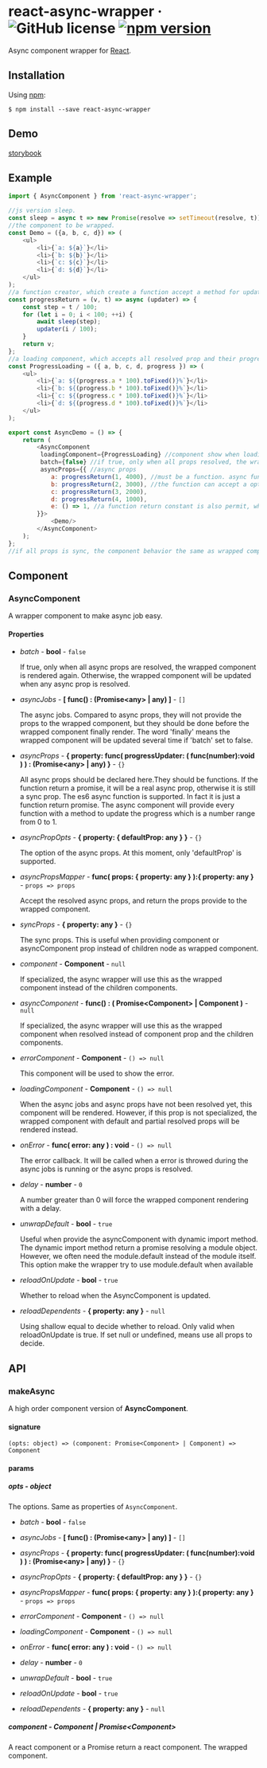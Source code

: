 # react-async-wrapper &middot; ![GitHub license](https://img.shields.io/badge/license-MIT-blue.svg) [![npm version](https://img.shields.io/npm/v/react-async-wrapper.svg?style=flat)](https://www.npmjs.com/package/react-async-wrapper)

Async component wrapper for [React](https://reactjs.org/).

## Installation

Using [npm](https://www.npmjs.com/):

    $ npm install --save react-async-wrapper
    
## Demo

[storybook](https://vipcxj.github.io/react-async-wrapper/)

## Example
    
```javascript
import { AsyncComponent } from 'react-async-wrapper';

//js version sleep.
const sleep = async t => new Promise(resolve => setTimeout(resolve, t));
//the component to be wrapped.
const Demo = ({a, b, c, d}) => (
    <ul>
        <li>{`a: ${a}`}</li>
        <li>{`b: ${b}`}</li>
        <li>{`c: ${c}`}</li>
        <li>{`d: ${d}`}</li>
    </ul>
);
//a function creator, which create a function accept a method for updating the progress and return a promise.
const progressReturn = (v, t) => async (updater) => {
    const step = t / 100;
    for (let i = 0; i < 100; ++i) {
        await sleep(step);
        updater(i / 100);
    }
    return v;
};
//a loading component, which accepts all resolved prop and their progress.
const ProgressLoading = ({ a, b, c, d, progress }) => (
    <ul>
        <li>{`a: ${(progress.a * 100).toFixed()}%`}</li>
        <li>{`b: ${(progress.b * 100).toFixed()}%`}</li>
        <li>{`c: ${(progress.c * 100).toFixed()}%`}</li>
        <li>{`d: ${(progress.d * 100).toFixed()}%`}</li>
    </ul>
);

export const AsyncDemo = () => {
    return (
        <AsyncComponent
         loadingComponent={ProgressLoading} //component show when loading
         batch={false} //if true, only when all props resolved, the wrapped component will be render.
         asyncProps={{ //async props
            a: progressReturn(1, 4000), //must be a function. async function means async props.
            b: progressReturn(2, 3000), //the function can accept a optional progress updater method.
            c: progressReturn(3, 2000),
            d: progressReturn(4, 1000),
            e: () => 1, //a function return constant is also permit, which cause the prop is sync.
        }}>
            <Demo/>
        </AsyncComponent>
    );
};
//if all props is sync, the component behavior the same as wrapped component.

```

## Component

### AsyncComponent

A wrapper component to make async job easy.

#### Properties
- *batch* - **bool** - `false`

  If true, only when all async props are resolved, the wrapped component is rendered again. 
  Otherwise, the wrapped component will be updated when any async prop is resolved.

- *asyncJobs* - **[ func() : (Promise\<any\> | any) ]** - `[]`

  The async jobs. 
  Compared to async props, they will not provide the props to the wrapped component, 
  but they should be done before the wrapped component finally render.
  The word 'finally' means the wrapped component will be updated several time if 'batch' set to false.
  
- *asyncProps* - **{ property: func( progressUpdater: ( func(number):void ) ) : (Promise\<any> | any) }** - `{}`

  All async props should be declared here.They should be functions. 
  If the function return a promise, it will be a real async prop, otherwise it is still a sync prop.
  The es6 async function is supported. In fact it is just a function return promise.
  The async component will provide every function with a method to update the progress which is a number range from 0 to 1.
  
- *asyncPropOpts* - **{ property: { defaultProp: any } }** - `{}`

  The option of the async props. At this moment, only 'defaultProp' is supported.
  
- *asyncPropsMapper* - **func( props: { property: any } ):{ property: any }** - `props => props`

  Accept the resolved async props, and return the props provide to the wrapped component.

- *syncProps* - **{ property: any }** - `{}`

  The sync props. This is useful when providing component or asyncComponent prop instead of children node as wrapped component.
  
- *component* - **Component** - `null`

  If specialized, the async wrapper will use this as the wrapped component instead of the children components.
  
- *asyncComponent* - **func() : ( Promise\<Component\> | Component )** - `null`

  If specialized, the async wrapper will use this as the wrapped component when resolved instead of component prop and the children components.
  
- *errorComponent* - **Component** - `() => null`

  This component will be used to show the error.
  
- *loadingComponent* - **Component** - `() => null`

  When the async jobs and async props have not been resolved yet, this component will be rendered. 
  However, if this prop is not specialized, the wrapped component with default and partial resolved props will be rendered instead.
  
- *onError* - **func( error: any ) : void** - `() => null`

  The error callback. 
  It will be called when a error is throwed 
  during the async jobs is running or the async props is resolved.
  
- *delay* - **number** - `0`

  A number greater than 0 will force the wrapped component rendering with a delay.
  
- *unwrapDefault* - **bool** - `true`
  
  Useful when provide the asyncComponent with dynamic import method.
  The dynamic import method return a promise resolving a module object.
  However, we often need the module.default instead of the module itself.
  This option make the wrapper try to use module.default when available
  
- *reloadOnUpdate* - **bool** - `true`

  Whether to reload when the AsyncComponent is updated.

- *reloadDependents* - **{ property: any }** - `null`

  Using shallow equal to decide whether to reload. Only valid when reloadOnUpdate is true.
  If set null or undefined, means use all props to decide.
  
## API

### makeAsync

A high order component version of **AsyncComponent**.

#### signature

`(opts: object) => (component: Promise<Component> | Component) => Component`

#### params

##### opts - **object**

The options. Same as properties of `AsyncComponent`.

- *batch* - **bool** - `false`

- *asyncJobs* - **[ func() : (Promise\<any\> | any) ]** - `[]`

- *asyncProps* - **{ property: func( progressUpdater: ( func(number):void ) ) : (Promise\<any> | any) }** - `{}`

- *asyncPropOpts* - **{ property: { defaultProp: any } }** - `{}`

- *asyncPropsMapper* - **func( props: { property: any } ):{ property: any }** - `props => props`

- *errorComponent* - **Component** - `() => null`

- *loadingComponent* - **Component** - `() => null`

- *onError* - **func( error: any ) : void** - `() => null`

- *delay* - **number** - `0`

- *unwrapDefault* - **bool** - `true`

- *reloadOnUpdate* - **bool** - `true`

- *reloadDependents* - **{ property: any }** - `null`

##### component - **Component | Promise\<Component>**

A react component or a Promise return a react component. The wrapped component.

